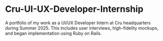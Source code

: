 # Cru-UI-UX-Developer-Internship
A portfolio of my work as a UI/UX Developer Intern at Cru headquarters during Summer 2025. This includes user interviews, high-fidelity mockups, and began implementation using Ruby on Rails.
